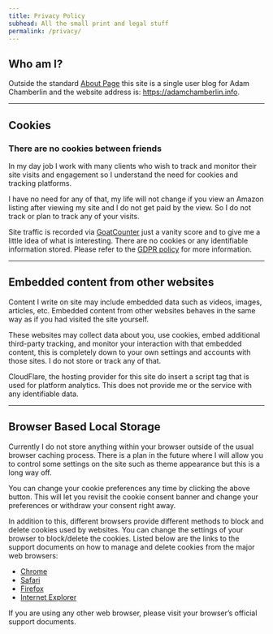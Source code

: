 ```yaml
---
title: Privacy Policy
subhead: All the small print and legal stuff
permalink: /privacy/
---
```


## Who am I?

Outside the standard [About Page](https://adamchamberlin.info/about/) this site is a single user blog for Adam Chamberlin and the website address is: https://adamchamberlin.info.

---

## Cookies

### There are no cookies between friends

In my day job I work with many clients who wish to track and monitor their site visits and engagement so I understand the need for cookies and tracking platforms.

I have no need for any of that, my life will not change if you view an Amazon listing after viewing my site and I do not get paid by the view. So I do not track or plan to track any of your visits.

Site traffic is recorded via [GoatCounter](https://www.goatcounter.com/) just a vanity score and to give me a little idea of what is interesting. There are no cookies or any identifiable information stored. Please refer to the [GDPR policy](https://www.goatcounter.com/help/gdpr) for more information.

---

## Embedded content from other websites

Content I write on site may include embedded data such as videos, images, articles, etc. Embedded content from other websites behaves in the same way as if you had visited the site yourself.

These websites may collect data about you, use cookies, embed additional third-party tracking, and monitor your interaction with that embedded content, this is completely down to your own settings and accounts with those sites. I do not store or track any of that.

CloudFlare, the hosting provider for this site do insert a script tag that is used for platform analytics. This does not provide me or the service with any identifiable data.

---

## Browser Based Local Storage

Currently I do not store anything within your browser outside of the usual browser caching process. There is a plan in the future where I will allow you to control some settings on the site such as theme appearance but this is a long way off.

You can change your cookie preferences any time by clicking the above button. This will let you revisit the cookie consent banner and change your preferences or withdraw your consent right away.

In addition to this, different browsers provide different methods to block and delete cookies used by websites. You can change the settings of your browser to block/delete the cookies. Listed below are the links to the support documents on how to manage and delete cookies from the major web browsers:

- [Chrome](https://support.google.com/accounts/answer/32050)
- [Safari](https://support.apple.com/en-in/guide/safari/sfri11471/mac)
- [Firefox](https://support.mozilla.org/en-US/kb/clear-cookies-and-site-data-firefox?redirectslug=delete-cookies-remove-info-websites-stored&redirectlocale=en-US)
- [Internet Explorer](https://support.microsoft.com/en-us/topic/how-to-delete-cookie-files-in-internet-explorer-bca9446f-d873-78de-77ba-d42645fa52fc)

If you are using any other web browser, please visit your browser’s official support documents.